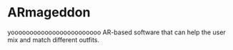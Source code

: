 # ARmageddon
yoooooooooooooooooooooooo
AR-based software that can help the user mix and match different outfits.
